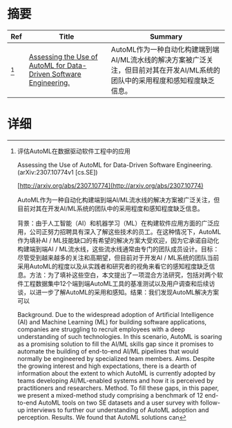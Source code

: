 # 摘要

| Ref | Title | Summary |
| --- | --- | --- |
| [^1] | [Assessing the Use of AutoML for Data-Driven Software Engineering.](http://arxiv.org/abs/2307.10774) | AutoML作为一种自动化构建端到端AI/ML流水线的解决方案被广泛关注，但目前对其在开发AI/ML系统的团队中的采用程度和感知程度缺乏信息。 |

# 详细

[^1]: 评估AutoML在数据驱动软件工程中的应用

    Assessing the Use of AutoML for Data-Driven Software Engineering. (arXiv:2307.10774v1 [cs.SE])

    [http://arxiv.org/abs/2307.10774](http://arxiv.org/abs/2307.10774)

    AutoML作为一种自动化构建端到端AI/ML流水线的解决方案被广泛关注，但目前对其在开发AI/ML系统的团队中的采用程度和感知程度缺乏信息。

    

    背景：由于人工智能（AI）和机器学习（ML）在构建软件应用方面的广泛应用，公司正努力招聘具有深入了解这些技术的员工。在这种情况下，AutoML作为填补AI / ML技能缺口的有希望的解决方案大受欢迎，因为它承诺自动化构建端到端AI / ML流水线，这些流水线通常由专门的团队成员设计。目标：尽管受到越来越多的关注和高期望，但目前对于开发AI / ML系统的团队当前采用AutoML的程度以及从实践者和研究者的视角来看它的感知程度缺乏信息。方法：为了填补这些空白，本文提出了一项混合方法研究，包括对两个软件工程数据集中12个端到端AutoML工具的基准测试以及用户调查和后续访谈，以进一步了解AutoML的采用和感知。结果：我们发现AutoML解决方案可以

    Background. Due to the widespread adoption of Artificial Intelligence (AI) and Machine Learning (ML) for building software applications, companies are struggling to recruit employees with a deep understanding of such technologies. In this scenario, AutoML is soaring as a promising solution to fill the AI/ML skills gap since it promises to automate the building of end-to-end AI/ML pipelines that would normally be engineered by specialized team members. Aims. Despite the growing interest and high expectations, there is a dearth of information about the extent to which AutoML is currently adopted by teams developing AI/ML-enabled systems and how it is perceived by practitioners and researchers. Method. To fill these gaps, in this paper, we present a mixed-method study comprising a benchmark of 12 end-to-end AutoML tools on two SE datasets and a user survey with follow-up interviews to further our understanding of AutoML adoption and perception. Results. We found that AutoML solutions can 
    

